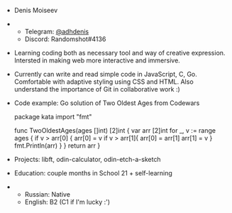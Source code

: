* Denis Moiseev
*   + Telegram: [@adhdenis](https://t.me/adhdenis)
    + Discord: Randomshot#4136
* Learning coding both as necessary tool and way of creative expression. Intersted in making web more interactive and immersive. 
* Currently can write and read simple code in JavaScript, C, Go. Comfortable with adaptive styling using CSS and HTML. Also understand the importance of Git in collaborative work :)
* Code example: Go solution of Two Oldest Ages from Codewars


    package kata
    import "fmt"

    func TwoOldestAges(ages []int) [2]int {
    var arr [2]int
    for _, v := range ages {
    if v > arr[0] {
        arr[0] = v
        if v > arr[1]{ 
            arr[0] = arr[1]
            arr[1] = v
        }
        fmt.Println(arr)
    }
    }
    return arr
    }


* Projects: libft, odin-calculator, odin-etch-a-sketch
* Education: couple months in School 21 + self-learning
*   + Russian: Native
    + English: B2 (C1 if I'm lucky :')